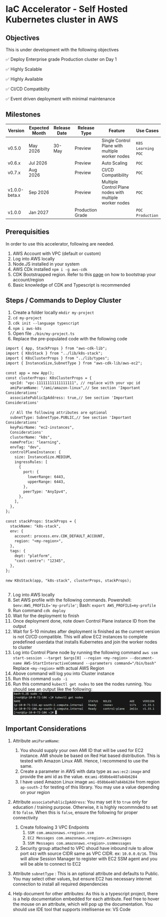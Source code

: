 # IaC Accelerator - Self Hosted Kubernetes cluster in AWS

## Objectives

This is under development with the following objectives

✅ Deploy Enterprise grade Production cluster on Day 1

✅ Highly Scalable

✅ Highly Available

✅ CI/CD Compatibilty

✅ Event driven deployment with minimal maintenance

## Milestones

| Version       | Expected Month | Release Date | Release Type     | Feature                                                 | Use Cases            |
| ------------- | -------------- | ------------ | ---------------- | ------------------------------------------------------- | -------------------- |
| v0.5.0        | May 2026       | 30-May       | Preview          | Single Control Plane with multiple worker nodes         | `K8S Learning` `POC` |
| v0.6.x        | Jul 2026       |              | Preview          | Auto Scaling                                            | `POC`                |
| v0.7.x        | Aug 2026       |              | Preview          | CI/CD Compatibility                                     | `POC`                |
| v1.0.0-beta.x | Sep 2026       |              | Preview          | Multiple Control Plane nodes with multiple worker nodes | `POC`                |
| v1.0.0        | Jan 2027       |              | Production Grade |                                                         | `POC` `Production`   |

## Prerequisities

In order to use this accelerator, following are needed.

1. AWS Account with VPC (default or custom)
2. Log into AWS locally
3. Node.JS installed in your system
4. AWS CDk installed `npm i -g aws-cdk`
5. CDK Bootstrapped region. Refer to this [page](https://docs.aws.amazon.com/cdk/v2/guide/bootstrapping.html) on how to bootstrap your account/region
6. Basic knowledge of CDK and Typescript is recommended

## Steps / Commands to Deploy Cluster

1. Create a folder locally `mkdir my-project`
2. `cd my-project`
3. `cdk init --language typescript`
4. `npm i aws-k8s`
5. Open file `./bin/my-project.ts`
6. Replace the pre-populated code with the following code

```
import { App, StackProps } from "aws-cdk-lib";
import { K8sStack } from "../lib/k8s-stack";
import { K8sClusterProps } from "../lib/types";
import { InstanceSize,SubnetType } from "aws-cdk-lib/aws-ec2";

const app = new App();
const clusterProps: K8sClusterProps = {
  vpcId: "vpc-11111111111111111", // replace with your vpc id
  amiParamName: "/ami/amazon-linux",// See section 'Important Considerations'
  associatePublicIpAddress: true,// See section 'Important Considerations'

  // All the following attributes are optional
  subnetType: SubnetType.PUBLIC,// See section 'Important Considerations'
  keyPairName: "ec2-instances",
  Considerations'
  clusterName: "k8s",
  namePrefix: "learning",
  envTag: "dev",
  controlPlaneInstance: {
    size: InstanceSize.MEDIUM,
    ingressRules: [
      {
        port: {
          lowerRange: 6443,
          upperRange: 6443,
        },
        peerType: "AnyIpv4",
      },
    ],
  },
};

const stackProps: StackProps = {
  stackName: "k8s-stack",
  env: {
    account: process.env.CDK_DEFAULT_ACCOUNT,
    region: "<my-region>",
  },
  tags: {
    dept: "platform",
    "cost-centre": "12345",
  },
};

new K8sStack(app, "k8s-stack", clusterProps, stackProps);


```

7. Log into AWS locally
8. Set AWS profile with the following commands. Powershell: `$env:AWS_PROFILE='my-profile'`; Bash: `export AWS_PROFILE=my-profile`
9. Run command `cdk deploy`
10. Wait for the deployment to finish
11. Once deployment done, note down Control Plane instance ID from the output
12. Wait for 5-10 minutes after deployment is finished as the current version is not CI/CD compatible. This will allow EC2 instances to complete predefined userdata that installs Kubernetes and join the worker nodes to cluster
13. Log into Control Plane node by running the following command
    `aws ssm start-session --target $args[0] --region <my-region> --document-name AWS-StartInteractiveCommand --parameters command="/bin/bash"`
    Replace `<my-region>` with actual AWS Region
14. Above command will log you into Cluster instance
15. Run this command `sudo -i`
16. Run this command `kubectl get nodes` to see the nodes running. You should see an output like the following:
    ![Output Snapshot](images/nodes_ready.png)

## Important Considerations

1. Attribute `amiParamName`:
   1. You should supply your own AMI ID that will be used for EC2 instance. AMI shoule be based on Red Hat based distribution. This is tested with Amazon Linux AMI. Hence, I recommend to use the same.
   2. Create a parameter in AWS with data type as `aws:ec2:image` and provide the ami id as the value. ex:`ami-050b6e407a84b6284`
   3. I have used Amazon Linux image `ami-050b6e407a84b6284` from region `ap-south-2` for testing of this library. You may use a value depending on your region
2. Attribute `associatePublicIpAddress`:
   You may set it to `true` only for education / training purpose. Otherwise, it is highly recommnded to set it to `false`. When this is `false`, ensure the following for proper connectivity

   1. Create following 3 VPC Endpoints
      1. `SSM com.amazonaws.<region>.ssm`
      2. `EC2 Messages com.amazonaws.<region>.ec2messages`
      3. `SSM Messages com.amazonaws.<region>.ssmmessages`
   2. Security group attached to VPC shoud have inbound rule to allow port `443` with source CIDR same as VPC CIDR. ex: `10.0.0.0/16`. This will allow Session Manager to register with EC2 SSM agent and you will be able to connect to EC2

3. Attribute `subnetType` :
   This is an optional attribute and defaults to Public. You may select other values, but ensure EC2 has necessary internet connection to install all required dependencies

4. Help document for other attributes: As this is a typescript project, there is a help documentation embedded for each attribute. Feel free to hover the mouse on an attribute, which will pop up the documentation. You should use IDE tool that supports intellisense ex: VS Code
